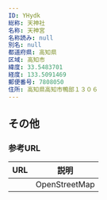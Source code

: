 ```yaml
---
ID: YHydk
総称: 天神社
名称: 天神宮
名称読み: null
別名: null
都道府県: 高知県
区域: 高知市
緯度: 33.5483701
経度: 133.5091469
郵便番号: 7808050
住所: 高知県高知市鴨部１３０６
---
```


## その他

### 参考URL

| URL | 説明          |
| --- | ------------- |
|     | OpenStreetMap |
